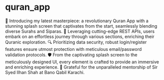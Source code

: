 # quran_app

🎉 Introducing my latest masterpiece: a revolutionary Quran App with a stunning splash screen that captivates from the start, seamlessly blending diverse Surahs and Siparas. 📱 Leveraging cutting-edge REST APIs, users embark on an effortless journey through various sections, enriching their Quranic exploration. 🔍 Prioritizing data security, robust login/register features ensure utmost protection with meticulous email/password validation protocols. 🛡️ From the captivating splash screen to the meticulously designed UI, every element is crafted to provide an immersive and enriching experience. 🎨 Grateful for the unparalleled mentorship of Sir Syed Ilhan Shah at Bano Qabil Karachi. 

